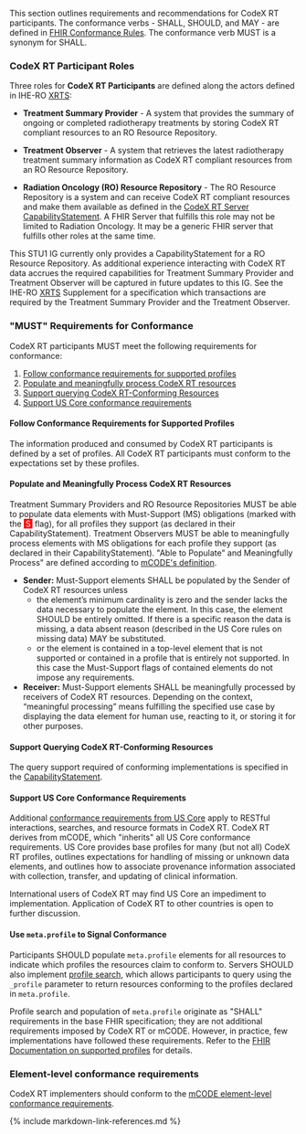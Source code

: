 
This section outlines requirements and recommendations for CodeX RT participants. The conformance verbs - SHALL, SHOULD, and MAY - are defined in [FHIR Conformance Rules](https://hl7.org/fhir/R4/conformance-rules.html).  The conformance verb MUST is a synonym for SHALL.

### CodeX RT Participant Roles

Three roles for **CodeX RT Participants** are defined along the actors defined in IHE-RO [XRTS](https://www.ihe-ro.org/doku.php?id=doc%3Aprofiles%3Axrts):

* **Treatment Summary Provider** - A system that provides the summary of ongoing or completed radiotherapy treatments by storing CodeX RT compliant resources to an RO Resource Repository.

* **Treatment Observer** - A system that retrieves the latest radiotherapy treatment summary information as CodeX RT compliant resources from an RO Resource Repository.

* **Radiation Oncology (RO) Resource Repository** - The RO Resource Repository is a system and can receive CodeX RT compliant resources and make them available as defined in the [CodeX RT Server CapabilityStatement](CapabilityStatement-CodexRTServerCapabilityStatement.html). A FHIR Server that fulfills this role may not be limited to Radiation Oncology. It may be a generic FHIR server that fulfills other roles at the same time.

This STU1 IG currently only provides a CapabilityStatement for a RO Resource Repository. As additional experience interacting with CodeX RT data accrues the required capabilities for Treatment Summary Provider and Treatment Observer will be captured in future updates to this IG. See the IHE-RO [XRTS](https://www.ihe-ro.org/doku.php?id=doc%3Aprofiles%3Axrts) Supplement for a specification which transactions are required by the Treatment Summary Provider and the Treatment Observer.

### "MUST" Requirements for Conformance

CodeX RT participants MUST meet the following requirements for conformance:

1. [Follow conformance requirements for supported profiles](#follow-conformance-requirements-for-supported-profiles)
1. [Populate and meaningfully process CodeX RT resources](#populate-and-meaningfully-process-codexrt-resources)
1. [Support querying CodeX RT-Conforming Resources](#support-querying-codexrt-conforming-resources)
1. [Support US Core conformance requirements](#support-us-core-conformance-requirements)

#### Follow Conformance Requirements for Supported Profiles

The information produced and consumed by CodeX RT participants is defined by a set of profiles. All CodeX RT participants must conform to the expectations set by these profiles.

#### Populate and Meaningfully Process CodeX RT Resources

Treatment Summary Providers and RO Resource Repositories MUST be able to populate data elements with Must-Support (MS) obligations (marked with the <span style="padding-left: 3px; padding-right: 3px; color: white; background-color: red" >S</span> flag), for all profiles they support (as declared in their CapabilityStatement). Treatment Observers MUST be able to meaningfully process elements with MS obligations for each profile they support (as declared in their CapabilityStatement). "Able to Populate" and Meaningfully Process" are defined according to [mCODE's definition](http://hl7.org/fhir/us/mcode/STU2.1/conformance-profiles.html#element-level-conformance-expectations).

* **Sender:** Must-Support elements SHALL be populated by the Sender of CodeX RT resources unless
  * the element’s minimum cardinality is zero and the sender lacks the data necessary to populate the element. In this case, the element SHOULD be entirely omitted. If there is a specific reason the data is missing, a data absent reason (described in the US Core rules on missing data) MAY be substituted.
  * or the element is contained in a top-level element that is not supported or contained in a profile that is entirely not supported. In this case the Must-Support flags of contained elements do not impose any requirements.
* **Receiver:** Must-Support elements SHALL be meaningfully processed by receivers of CodeX RT resources. Depending on the context, “meaningful processing” means fulfilling the specified use case by displaying the data element for human use, reacting to it, or storing it for other purposes.

#### Support Querying CodeX RT-Conforming Resources

The query support required of conforming implementations is specified in the [CapabilityStatement](artifacts.html#behavior-capability-statements).


#### Support US Core Conformance Requirements

Additional [conformance requirements from US Core](https://hl7.org/fhir/us/core/general-requirements.html) apply to RESTful interactions, searches, and resource formats in CodeX RT. CodeX RT derives from mCODE, which  "inherits" all US Core conformance requirements. US Core provides base profiles for many (but not all) CodeX RT profiles, outlines expectations for handling of missing or unknown data elements, and outlines how to associate provenance information associated with collection, transfer, and updating of clinical information.

International users of CodeX RT may find US Core an impediment to implementation. Application of CodeX RT to other countries is open to further discussion.

#### Use `meta.profile` to Signal Conformance

Participants SHOULD populate `meta.profile` elements for all resources to indicate which profiles the resources claim to conform to. Servers SHOULD also implement [profile search](https://www.hl7.org/fhir/search.html#profile), which allows participants to query using the `_profile` parameter to return resources conforming to the profiles declared in `meta.profile`.

Profile search and population of `meta.profile` originate as "SHALL" requirements in the base FHIR specification; they are not additional requirements imposed by CodeX RT or mCODE. However, in practice, few implementations have followed these requirements. Refer to the [FHIR Documentation on supported profiles](https://www.hl7.org/fhir/profiling.html#CapabilityStatement.rest.resource.supportedProfile) for details.

### Element-level conformance requirements
CodeX RT implementers should conform to the [mCODE element-level conformance requirements](https://hl7.org/fhir/us/mcode/STU2.1/conformance-profiles.html#element-level-conformance-expectations).

{% include markdown-link-references.md %}
